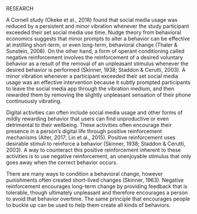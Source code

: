 RESEARCH

A Cornell study (Okeke et al., 2018\) found that social media usage was reduced by a persistent and minor vibration whenever the study participant exceeded their set social media use time. Nudge theory from behavioral economics suggests that minor prompts to alter a behavior can be effective at instilling short-term, or even long-term, behavioral change (Thaler & Sunstein, 2008). On the other hand, a form of operant conditioning called negative reinforcement involves the reinforcement of a desired voluntary behavior as a result of the removal of an unpleasant stimulus whenever the desired behavior is performed (Skinner, 1938; Staddon & Cerutti, 2003). A minor vibration whenever a participant exceeded their set social media usage was an effective intervention because it subtly prompted participants to leave the social media app through the vibration medium, and then rewarded them by removing the slightly unpleasant sensation of their phone continuously vibrating.

Digital activities can often include social media usage and other forms of mildly rewarding behavior that users can find unproductive or even detrimental to their wellbeing. These activities often encourage their presence in a person’s digital life through positive reinforcement mechanisms (Alter, 2017; Lin et al., 2015). Positive reinforcement uses desirable stimuli to reinforce a behavior (Skinner, 1938; Staddon & Cerutti, 2003). A way to counteract this positive reinforcement inherent to these activities is to use negative reinforcement, an unenjoyable stimulus that only goes away when the correct behavior occurs.

There are many ways to condition a behavioral change, however punishments often created short-lived changes (Skinner, 1963). Negative reinforcement encourages long-term change by providing feedback that is tolerable, though ultimately unpleasant and therefore encourages a person to avoid that behavior overtime. The same principle that encourages people to buckle up can be used to help them create all kinds of behaviors.  
